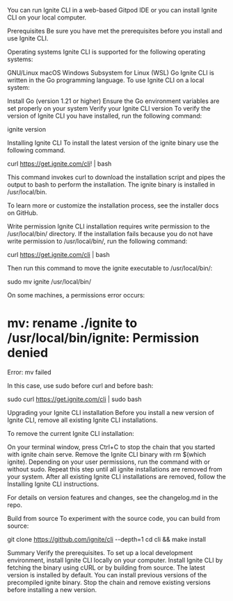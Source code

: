 You can run Ignite CLI in a web-based Gitpod IDE or you can install Ignite CLI on your local computer.

Prerequisites
Be sure you have met the prerequisites before you install and use Ignite CLI.

Operating systems
Ignite CLI is supported for the following operating systems:

GNU/Linux
macOS
Windows Subsystem for Linux (WSL)
Go
Ignite CLI is written in the Go programming language. To use Ignite CLI on a local system:

Install Go (version 1.21 or higher)
Ensure the Go environment variables are set properly on your system
Verify your Ignite CLI version
To verify the version of Ignite CLI you have installed, run the following command:

ignite version

Installing Ignite CLI
To install the latest version of the ignite binary use the following command.

curl https://get.ignite.com/cli! | bash

This command invokes curl to download the installation script and pipes the output to bash to perform the installation. The ignite binary is installed in /usr/local/bin.

To learn more or customize the installation process, see the installer docs on GitHub.

Write permission
Ignite CLI installation requires write permission to the /usr/local/bin/ directory. If the installation fails because you do not have write permission to /usr/local/bin/, run the following command:

curl https://get.ignite.com/cli | bash

Then run this command to move the ignite executable to /usr/local/bin/:

sudo mv ignite /usr/local/bin/

On some machines, a permissions error occurs:

mv: rename ./ignite to /usr/local/bin/ignite: Permission denied
============
Error: mv failed


In this case, use sudo before curl and before bash:

sudo curl https://get.ignite.com/cli | sudo bash

Upgrading your Ignite CLI installation
Before you install a new version of Ignite CLI, remove all existing Ignite CLI installations.

To remove the current Ignite CLI installation:

On your terminal window, press Ctrl+C to stop the chain that you started with ignite chain serve.
Remove the Ignite CLI binary with rm $(which ignite). Depending on your user permissions, run the command with or without sudo.
Repeat this step until all ignite installations are removed from your system.
After all existing Ignite CLI installations are removed, follow the Installing Ignite CLI instructions.

For details on version features and changes, see the changelog.md in the repo.

Build from source
To experiment with the source code, you can build from source:

git clone https://github.com/ignite/cli --depth=1
cd cli && make install

Summary
Verify the prerequisites.
To set up a local development environment, install Ignite CLI locally on your computer.
Install Ignite CLI by fetching the binary using cURL or by building from source.
The latest version is installed by default. You can install previous versions of the precompiled ignite binary.
Stop the chain and remove existing versions before installing a new version.

